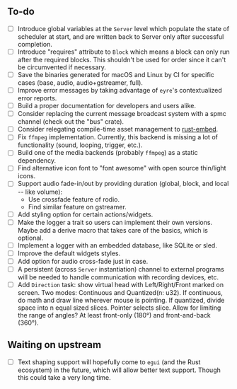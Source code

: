 ## To-do

- [ ] Introduce global variables at the `Server` level which populate the state of scheduler at start, and are written back to Server only after successful completion.
- [ ] Introduce "requires" attribute to `Block` which means a block can only run after the required blocks. This shouldn't be used for order since it can't be circumvented if necessary.
- [ ] Save the binaries generated for macOS and Linux by CI for specific cases (base, audio, audio+gstreamer, full).
- [ ] Improve error messages by taking advantage of `eyre`'s contextualized error reports.
- [ ] Build a proper documentation for developers and users alike.
- [ ] Consider replacing the current message broadcast system with a spmc channel (check out the "bus" crate).
- [ ] Consider relegating compile-time asset management to [rust-embed](https://github.com/pyrossh/rust-embed).
- [ ] Fix `ffmpeg` implementation. Currently, this backend is missing a lot of functionality (sound, looping, trigger, etc.).
- [ ] Build one of the media backends (probably `ffmpeg`) as a static dependency.
- [ ] Find alternative icon font to "font awesome" with open source thin/light icons. 
- [ ] Support audio fade-in/out by providing duration (global, block, and local -- like volume):
    - Use crossfade feature of rodio.
    - Find similar feature on gstreamer.
- [ ] Add styling option for certain actions/widgets.
- [ ] Make the logger a trait so users can implement their own versions. Maybe add a derive macro that takes care of the basics, which is optional.
- [ ] Implement a logger with an embedded database, like SQLite or sled.
- [ ] Improve the default widgets styles.
- [ ] Add option for audio cross-fade just in case.
- [ ] A persistent (across `Server` instantiation) channel to external programs will be needed to handle communication with recording devices, etc.
- [ ] Add `Direction` task: show virtual head with Left/Right/Front marked on screen. Two modes: Continuous and Quantized(n: u32). If continuous, do math and draw line wherever mouse is pointing. If quantized, divide space into n equal sized slices. Pointer selects slice. Allow for limiting the range of angles? At least front-only (180°) and front-and-back (360°).

## Waiting on upstream

- [ ] Text shaping support will hopefully come to `egui` (and the Rust ecosystem) in the future, which will allow better text support. Though this could take a very long time.

